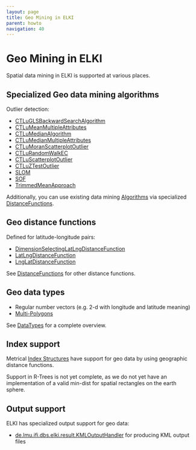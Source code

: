 ```yaml
---
layout: page
title: Geo Mining in ELKI
parent: howto
navigation: 40
---
```



Geo Mining in ELKI
==================

Spatial data mining in ELKI is supported at various places.

Specialized Geo data mining algorithms
--------------------------------------

Outlier detection:
- [CTLuGLSBackwardSearchAlgorithm](/releases/release0.7.5/javadoc/de/lmu/ifi/dbs/elki/algorithm/outlier/spatial/CTLuGLSBackwardSearchAlgorithm.html)
- [CTLuMeanMultipleAttributes](/releases/release0.7.5/javadoc/de/lmu/ifi/dbs/elki/algorithm/outlier/spatial/CTLuMeanMultipleAttributes.html)
- [CTLuMedianAlgorithm](/releases/release0.7.5/javadoc/de/lmu/ifi/dbs/elki/algorithm/outlier/spatial/CTLuMedianAlgorithm.html)
- [CTLuMedianMultipleAttributes](/releases/release0.7.5/javadoc/de/lmu/ifi/dbs/elki/algorithm/outlier/spatial/CTLuMedianMultipleAttributes.html)
- [CTLuMoranScatterplotOutlier](/releases/release0.7.5/javadoc/de/lmu/ifi/dbs/elki/algorithm/outlier/spatial/CTLuMoranScatterplotOutlier.html)
- [CTLuRandomWalkEC](/releases/release0.7.5/javadoc/de/lmu/ifi/dbs/elki/algorithm/outlier/spatial/CTLuRandomWalkEC.html)
- [CTLuScatterplotOutlier](/releases/release0.7.5/javadoc/de/lmu/ifi/dbs/elki/algorithm/outlier/spatial/CTLuScatterplotOutlier.html)
- [CTLuZTestOutlier](/releases/release0.7.5/javadoc/de/lmu/ifi/dbs/elki/algorithm/outlier/spatial/CTLuZTestOutlier.html)
- [SLOM](/releases/release0.7.5/javadoc/de/lmu/ifi/dbs/elki/algorithm/outlier/spatial/SLOM.html)
- [SOF](/releases/release0.7.5/javadoc/de/lmu/ifi/dbs/elki/algorithm/outlier/spatial/SOF.html)
- [TrimmedMeanApproach](/releases/release0.7.5/javadoc/de/lmu/ifi/dbs/elki/algorithm/outlier/spatial/TrimmedMeanApproach.html)

Additionally, you can use existing data mining [Algorithms](/algorithms) via specialized [DistanceFunctions](/algorithms/distances).

Geo distance functions
----------------------

Defined for latitude-longitude pairs:

- [DimensionSelectingLatLngDistanceFunction](/releases/release0.7.5/javadoc/de/lmu/ifi/dbs/elki/distance/distancefunction/geo/DimensionSelectingLatLngDistanceFunction.html)
- [LatLngDistanceFunction](/releases/release0.7.5/javadoc/de/lmu/ifi/dbs/elki/distance/distancefunction/geo/LatLngDistanceFunction.html)
- [LngLatDistanceFunction](/releases/release0.7.5/javadoc/de/lmu/ifi/dbs/elki/distance/distancefunction/geo/LngLatDistanceFunction.html)

See [DistanceFunctions](/algorithms/distances) for other distance functions.

Geo data types
--------------

- Regular number vectors (e.g. 2-d with longitude and latitude meaning)
- [Multi-Polygons](/releases/release0.7.5/javadoc/de/lmu/ifi/dbs/elki/data/spatial/PolygonsObject.html)

See [DataTypes](/datatypes) for a complete overview.

Index support
-------------

Metrical [Index Structures](use_indexes) have support for geo data by using geographic distance functions.

Support in R-Trees is not yet complete, as we do not yet have an implementation of a valid min-dist for spatial rectangles on the earth sphere.

Output support
--------------

ELKI has specialized output support for geo data:

- [de.lmu.ifi.dbs.elki.result.KMLOutputHandler](/releases/release0.7.5/javadoc/de/lmu/ifi/dbs/elki/result/KMLOutputHandler.html) for producing KML output files

